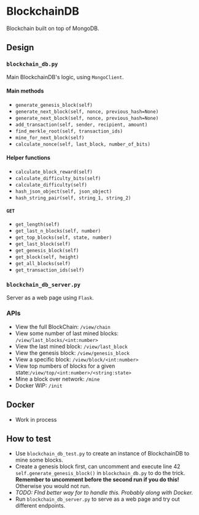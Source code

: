 # BlockchainDB
Blockchain built on top of MongoDB.

## Design

### `blockchain_db.py`
Main BlockchainDB's logic, using `MongoClient`.

#### Main methods
- `generate_genesis_block(self)`
- `generate_next_block(self, nonce, previous_hash=None)`
- `generate_next_block(self, nonce, previous_hash=None)`
- `add_transaction(self, sender, recipient, amount)`
- `find_merkle_root(self, transaction_ids)`
- `mine_for_next_block(self)`
- `calculate_nonce(self, last_block, number_of_bits)`

#### Helper functions
- `calculate_block_reward(self)`
- `calculate_difficulty_bits(self)`
- `calculate_difficulty(self)`
- `hash_json_object(self, json_object)`
- `hash_string_pair(self, string_1, string_2)`

#### `GET`
- `get_length(self)`
- `get_last_n_blocks(self, number)`
- `get_top_blocks(self, state, number)`
- `get_last_block(self)`
- `get_genesis_block(self)`
- `get_block(self, height)`
- `get_all_blocks(self)`
- `get_transaction_ids(self)`

### `blockchain_db_server.py`
Server as a web page using `Flask`.

### APIs
- View the full BlockChain: `/view/chain`
- View some number of last mined blocks: `/view/last_blocks/<int:number>`
- View the last mined block: `/view/last_block`
- View the genesis block: `/view/genesis_block`
- View a specific block: `/view/block/<int:number>`
- View top numbers of blocks for a given state:`/view/top/<int:number>/<string:state>`
- Mine a block over network: `/mine`
- Docker WIP: `/init`


## Docker
- Work in process

## How to test
- Use `blockchain_db_test.py` to create an instance of BlockchainDB to mine some blocks.
- Create a genesis block first, can uncomment and execute line 42 `self.generate_genesis_block()` in `blockchain_db.py`
to do the trick. **Remember to uncomment before the second run if you do this!** Otherwise you would not run.
- *TODO: FInd better way for to handle this. Probably along with Docker.*
- Run `blockchain_db_server.py` to serve as a web page and try out different endpoints. 
